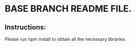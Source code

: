 # BASE BRANCH README FILE.

## Instructions:

Please run npm install to obtain all the necessary libraries. 


